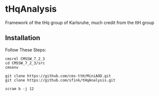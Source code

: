 tHqAnalysis
=======

Framework of the tHq group of Karlsruhe, much credit from the ttH group

## Installation
Follow These Steps:

    cmsrel CMSSW_7_2_3
    cd CMSSW_7_2_3/src
    cmsenv

    git clone https://github.com/cms-ttH/MiniAOD.git
    git clone https://github.com/sfink/tHqAnalysis.git
    
    scram b -j 12
